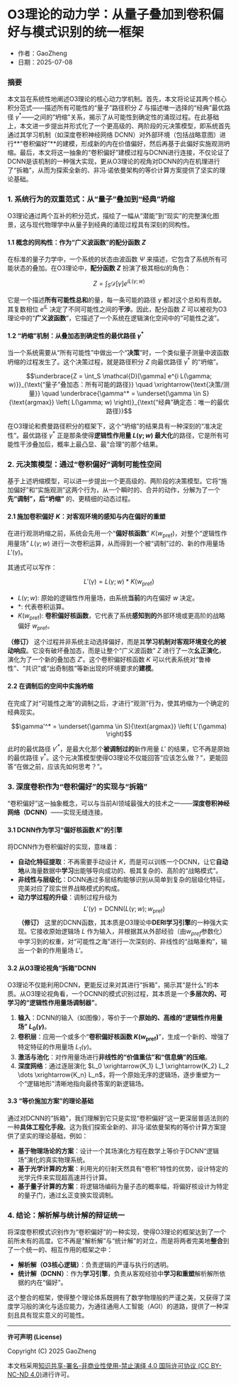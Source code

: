 # **O3理论的动力学：从量子叠加到卷积偏好与模式识别的统一框架**

- 作者：GaoZheng
- 日期：2025-07-08

### 摘要

本文旨在系统性地阐述O3理论的核心动力学机制。首先，本文将论证其两个核心积分范式——描述所有可能性的“量子”路径积分 $Z$ 与描述唯一选择的“经典”最优路径 $\gamma^*$——之间的“坍缩”关系，揭示了从可能性到确定性的涌现过程。在此基础上，本文进一步提出并形式化了一个更高级的、两阶段的元决策模型，即系统首先通过其学习机制（如深度卷积神经网络 DCNN）对外部环境（包括战略意图）进行**“卷积偏好”**的建模，形成新的内在价值偏好，然后再基于此偏好实施观测坍缩。最后，本文将这一抽象的“卷积偏好”建模过程与DCNN进行连接，不仅论证了DCNN是该机制的一种强大实现，更从O3理论的视角对DCNN的内在机理进行了“拆箱”，从而为探索全新的、非冯·诺依曼架构的等价计算方案提供了坚实的理论基础。

### 1. 系统行为的双重范式：从“量子”叠加到“经典”坍缩

O3理论通过两个互补的积分范式，描绘了一幅从“潜能”到“现实”的完整演化图景，这与现代物理学中从量子到经典的涌现过程具有深刻的同构性。

#### 1.1 概念的同构性：作为“广义波函数”的配分函数 $Z$

在标准的量子力学中，一个系统的状态由波函数 $\Psi$ 来描述，它包含了系统所有可能状态的叠加。在O3理论中，**配分函数 $Z$** 扮演了极其相似的角色：

$$Z = \int_S \mathcal{D}[\gamma] e^{i L(\gamma; w)}$$

它是一个描述**所有可能性总和**的量，每一条可能的路径 $\gamma$ 都对这个总和有贡献。其复数相位 $e^{iL}$ 决定了不同可能性之间的**干涉**。因此，配分函数 $Z$ 可以被视为O3理论中的“**广义波函数**”，它描述了一个系统在逻辑演化空间中的“可能性之波”。

#### 1.2 “坍缩”机制：从叠加态到确定性的最优路径 $\gamma^*$

当一个系统需要从“所有可能性”中做出一个“**决策**”时，一个类似量子测量中波函数坍缩的过程发生了。这个决策过程，就是路径积分 $Z$ 向最优路径 $\gamma^*$ 的“坍缩”。

$$\underbrace{Z = \int_S \mathcal{D}[\gamma] e^{i L(\gamma; w)}}_{\text{“量子”叠加态：所有可能的路径}} \quad \xrightarrow{\text{决策/测量}} \quad \underbrace{\gamma^* = \underset{\gamma \in S}{\text{argmax}} \left( L(\gamma; w) \right)}_{\text{“经典”确定态：唯一的最优路径}}$$

在O3理论和费曼路径积分的框架下，这个“坍缩”的结果具有一种深刻的“准决定性”。最优路径 $\gamma^*$ 正是那条使得**逻辑性作用量 $L(\gamma;w)$ 最大化**的路径，它是所有可能性干涉叠加后，概率上最凸显、最“合理”的那个结果。

### 2. 元决策模型：通过“卷积偏好”调制可能性空间

基于上述坍缩模型，可以进一步提出一个更高级的、两阶段的决策模型。它将“施加偏好”和“实施观测”这两个行为，从一个瞬时的、合并的动作，分解为了一个 **先“调制”，后“坍缩”** 的、更精细的动态过程。

#### 2.1 施加卷积偏好 $K$：**对客观环境的感知与内在偏好的重塑**

在进行观测坍缩之前，系统会先用一个“**偏好核函数**” $K(w_{\text{pref}})$，对整个“逻辑性作用量场” $L(\gamma; w)$ 进行一次卷积运算，从而得到一个被“调制”过的、新的作用量场 $L'(\gamma)$。

其通式可以写作：

$$L'(\gamma) = L(\gamma; w) * K(w_{\text{pref}})$$

*   $L(\gamma;w)$: 原始的逻辑性作用量场，由系统**当前**的内在偏好 $w$ 决定。
*   $*$: 代表卷积运算。
*   $K(w_{\text{pref}})$: **卷积偏好核函数**，它代表了系统**感知到的**外部环境或更高阶的战略偏好 $w_{\text{pref}}$。

**（修订）** 这个过程并非系统主动选择偏好，而是其**学习机制对客观环境变化的被动响应**。它没有破坏叠加态，而是让整个“广义波函数” $Z$ 进行了一次**幺正演化**，演化为了一个新的叠加态 $Z'$。这个卷积偏好核函数 $K$ 可以代表系统对“鲁棒性”、“共识”或“出奇制胜”等新出现的环境要求的**建模**。

#### 2.2 在调制后的空间中实施坍缩

在完成了对“可能性之海”的调制之后，才进行“观测”行为，使其坍缩为一个确定的经典现实。

$$\gamma'^* = \underset{\gamma \in S}{\text{argmax}} \left( L'(\gamma) \right)$$

此时的最优路径 $\gamma'^*$，是最大化那个**被调制过的**新作用量 $L'$ 的结果，它不再是原始的最优路径 $\gamma^*$。这个元决策模型使得O3理论不仅能回答“应该怎么做？”，更能回答“在做之前，应该先如何思考？”。

### 3. 深度卷积作为“卷积偏好”的实现与“拆箱”

“卷积偏好”这一抽象概念，可以与当前AI领域最强大的技术之一——**深度卷积神经网络（DCNN）**——实现无缝连接。

#### 3.1 DCNN作为**学习“偏好核函数 $K$”的引擎**

将DCNN作为卷积偏好的实现，意味着：

*   **自动化特征提取**：不再需要手动设计 $K$，而是可以训练一个DCNN，让它**自动地**从海量数据中**学习**出能够导向成功的、极其复杂的、高阶的“战略模式”。
*   **非线性与层级化**：DCNN通过多层结构能够识别从简单到复杂的层级化特征，完美对应了现实世界战略模式的构成。
*   **动力学过程的升级**：调制过程升级为 $$L'(\gamma) = \text{DCNN}(L(\gamma; w); w_{\text{pref}})$$ **（修订）** 这里的DCNN函数，其本质是O3理论中**DERI学习引擎**的一种强大实现。它接收原始逻辑场 $L$ 作为输入，并根据其从外部经验（由$w_{pref}$参数化）中学习到的权重，对“可能性之海”进行一次深刻的、非线性的“战略重构”，输出一个新的作用量场 $L'$。

#### 3.2 从O3理论视角“拆箱”DCNN

O3理论不仅能利用DCNN，更能反过来对其进行“拆箱”，揭示其“是什么”的本质。从O3理论视角看，一个DCNN的模式识别过程，其本质是一个**多层次的、可学习的“逻辑性作用量场调制器”**。

1.  **输入**：DCNN的输入（如图像），等价于一个**原始的、高维的“逻辑性作用量场” $L_0(\gamma)$**。
2.  **卷积层**：应用一个或多个“**卷积偏好核函数 $K(w_{\text{pref}})$**”，生成一个新的、增强了特定特征的作用量场 $L_1(\gamma)$。
3.  **激活与池化**：对作用量场进行**非线性的“价值重估”**和**“信息熵”的压缩**。
4.  **深度网络**：通过逐层演化 $L_0 \xrightarrow{K_1} L_1 \xrightarrow{K_2} L_2 \dots \xrightarrow{K_n} L_n$，将一个原始无序的逻辑场，逐步重塑为一个“逻辑地形”清晰地指向最终答案的新逻辑场。

#### 3.3 “等价施加方案”的理论基础

通过对DCNN的“拆箱”，我们理解到它只是实现“卷积偏好”这一更深层普适法则的一种**具体工程化手段**。这为我们探索全新的、非冯·诺依曼架构的等价计算方案提供了坚实的理论基础，例如：

*   **基于物理场论的方案**：设计一个其场演化方程在数学上等价于DCNN“逻辑场”演化的真实物理系统。
*   **基于光学计算的方案**：利用光的衍射天然具有“卷积”特性的优势，设计特定的光学元件来实现超高速并行计算。
*   **基于量子计算的方案**：将逻辑场编码为量子态的概率幅，将偏好核设计为特定的量子门，通过幺正变换实现调制。

### 4. 结论：解析解与统计解的辩证统一

将深度卷积模式识别作为“卷积偏好”的一种实现，使得O3理论的框架达到了一个前所未有的高度。它不再是“解析解”与“统计解”的对立，而是将两者完美地**整合**到了一个统一的、相互作用的框架之中：

*   **解析解（O3核心逻辑）**：负责逻辑的严谨与执行的透明。
*   **统计解（DCNN）**：作为**学习引擎**，负责从客观经验中**学习和重塑**解析解所依据的内在“偏好”。

这个整合的框架，使得整个理论体系既拥有了数学物理般的严谨之美，又获得了深度学习般的演化与适应能力，为通往通用人工智能（AGI）的道路，提供了一种深刻且具有现实意义的可能性。

---

**许可声明 (License)**

Copyright (C) 2025 GaoZheng 

本文档采用[知识共享-署名-非商业性使用-禁止演绎 4.0 国际许可协议 (CC BY-NC-ND 4.0)](https://creativecommons.org/licenses/by-nc-nd/4.0/deed.zh-Hans)进行许可。
